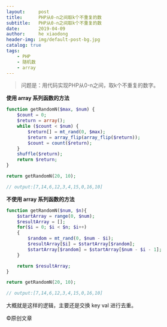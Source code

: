 ```yaml
---
layout:     post
title:      PHP从0-n之间取k个不重复的数
subtitle:   PHP从0-n之间取k个不重复的数
date:       2019-04-09
author:     he xiaodong
header-img: img/default-post-bg.jpg
catalog: true
tags:
    - PHP
    - 随机数
    - array
---
```


> 问题是：用代码实现PHP从0-n之间，取k个不重复的数字。

**使用 array 系列函数的方法**
```php
function getRandomN($max, $num) {
    $count = 0;
    $return = array();
    while ($count < $num) {
        $return[] = mt_rand(0, $max);
        $return = array_flip(array_flip($return));
        $count = count($return);
    }
    shuffle($return);
    return $return;
}

return getRandomN(20, 10);

// output:[7,14,6,12,3,4,15,0,16,10]
```


**不使用 array 系列函数的方法**
```php
function getRandomN($num, $n){
    $startArray = range(0, $num);
    $resultArray = [];
    for($i = 0; $i < $n; $i++)
    {
        $random = mt_rand(0, $num - $i);
        $resultArray[$i] = $startArray[$random];
        $startArray[$random] = $startArray[$num - $i - 1];
    }

    return $resultArray;
}

return getRandomN(20, 10);

// output:[7,14,6,12,3,4,15,0,16,10]
```

大概就是这样的逻辑，主要还是交换 key val 进行去重。

©原创文章
